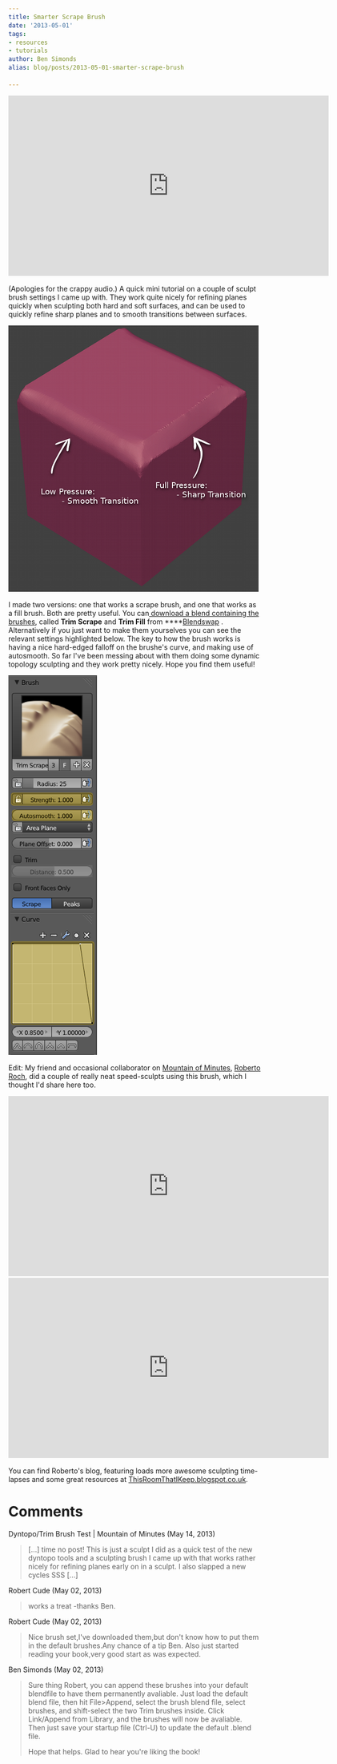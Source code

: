 ```yaml
---
title: Smarter Scrape Brush
date: '2013-05-01'
tags:
- resources
- tutorials
author: Ben Simonds
alias: blog/posts/2013-05-01-smarter-scrape-brush

---
```


<iframe title="vimeo-player" src="https://player.vimeo.com/video/65212269" width="640" height="360" frameborder="0" allowfullscreen></iframe>

 (Apologies for the crappy audio.) A quick mini tutorial on a couple of sculpt brush settings I came up with. They work quite nicely for refining planes quickly when sculpting both hard and soft surfaces, and can be used to quickly refine sharp planes and to smooth transitions between surfaces.

![SculptbrushPic1 ><](/images/old/sculptbrushpic1.png)



 I made two versions: one that works a scrape brush, and one that works as a fill brush. Both are pretty useful. You can[ download a blend containing the brushes](http://www.blendswap.com/blends/view/67891), called **Trim Scrape** and **Trim Fill** from ****[Blendswap](http://www.blendswap.com/) . Alternatively if you just want to make them yourselves you can see the relevant settings highlighted below. The key to how the brush works is having a nice hard-edged falloff on the brushe's curve, and making use of autosmooth. So far I've been messing about with them doing some dynamic topology sculpting and they work pretty nicely. Hope you find them useful!

![SculptbrushPic2 ><](/images/old/sculptbrushpic21.png)


 Edit: My friend and occasional collaborator on [Mountain of Minutes](http://mountainofminutes.wordpress.com/), [Roberto Roch](https://twitter.com/roberto_roch), did a couple of really neat speed-sculpts using this brush, which I thought I'd share here too. 

<iframe width="640" height="360" src="https://www.youtube.com/embed/wnQ" title="YouTube video player" frameborder="0" allow="accelerometer; autoplay; clipboard-write; encrypted-media; gyroscope; picture-in-picture" allowfullscreen></iframe>

   

<iframe width="640" height="360" src="https://www.youtube.com/embed/EeU7QRrROK8" title="YouTube video player" frameborder="0" allow="accelerometer; autoplay; clipboard-write; encrypted-media; gyroscope; picture-in-picture" allowfullscreen></iframe>

   You can find Roberto's blog, featuring loads more awesome sculpting time-lapses and some great resources at [ThisRoomThatIKeep.blogspot.co.uk](http://thisroomthatikeep.blogspot.co.uk/).





# Comments


Dyntopo/Trim Brush Test | Mountain of Minutes (May 14, 2013)
> [&#8230;] time no post! This is just a sculpt I did as a quick test of the new dyntopo tools and a sculpting brush I came up with that works rather nicely for refining planes early on in a sculpt. I also slapped a new cycles SSS [&#8230;]

Robert Cude (May 02, 2013)
> works a treat -thanks Ben.

Robert Cude (May 02, 2013)
> Nice brush set,I've downloaded them,but don't know how to put them in the default brushes.Any chance of a tip Ben.
>                   Also just started reading your book,very good start as was expected.

Ben Simonds (May 02, 2013)
> Sure thing Robert, you can append these brushes into your default blendfile to have them permanently avaliable. Just load the default blend file, then hit File&gt;Append, select the brush blend file, select brushes, and shift-select the two Trim brushes inside. Click Link/Append from Library, and the brushes will now be avaliable. Then just save your startup file (Ctrl-U) to update the default .blend file.
> 
> 
> Hope that helps. Glad to hear you're liking the book!
